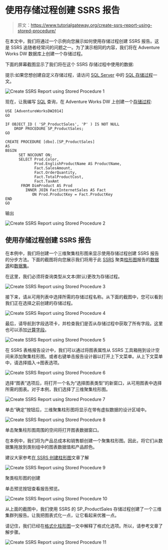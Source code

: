 # 使用存储过程创建 SSRS 报告

> 原文：<https://www.tutorialgateway.org/create-ssrs-report-using-stored-procedure/>

在本文中，我们将通过一个示例向您展示如何使用存储过程创建 SSRS 报告。这是 SSRS 追随者经常问的问题之一。为了演示相同的内容，我们将在 Adventure Works DW 数据库上创建一个存储过程。

下面的屏幕截图显示了我们将在这个 SSRS 存储过程中使用的数据:

提示:如果您想创建自定义存储过程，请访问 [SQL Server](https://www.tutorialgateway.org/sql/) 中的 [SQL 存储过程](https://www.tutorialgateway.org/select-stored-procedure-in-sql-server/)一文。

![Create SSRS Report using Stored Procedure 1](img/cddb37c4de55474c4c64c6a6f26cbd1f.png)

现在，让我编写 [SQL](https://www.tutorialgateway.org/sql/) 查询，在 Adventure Works DW 上创建一个[存储过程](https://www.tutorialgateway.org/select-stored-procedure-in-sql-server/):

```
USE [AdventureWorksDW2014]
GO

IF OBJECT_ID ( 'SP_ProductSales', 'P' ) IS NOT NULL   
    DROP PROCEDURE SP_ProductSales;  
GO

CREATE PROCEDURE [dbo].[SP_ProductSales]
AS
BEGIN
      SET NOCOUNT ON;
	  SELECT Prod.Color, 
             Prod.EnglishProductName AS ProductName, 
             Fact.SalesAmount,
	         Fact.OrderQuantity, 
             Fact.TotalProductCost, 
             Fact.TaxAmt
       FROM DimProduct AS Prod 
         INNER JOIN FactInternetSales AS Fact 
            ON Prod.ProductKey = Fact.ProductKey 
END
GO
```

输出

![Create SSRS Report using Stored Procedure 2](img/0f564661c5750ba7d548e41a0541e90a.png)

## 使用存储过程创建 SSRS 报告

在本例中，我们将创建一个三维聚集柱形图来显示使用存储过程创建 SSRS 报告的分步方法。下面的截图将向您展示我们将用于此 [SSRS](https://www.tutorialgateway.org/ssrs/) 聚类[柱形图](https://www.tutorialgateway.org/column-chart-in-ssrs/)报告的[数据源](https://www.tutorialgateway.org/ssrs-shared-data-source/)和[数据集](https://www.tutorialgateway.org/shared-dataset-in-ssrs/)。

在这里，我们必须将查询类型从文本(默认)更改为存储过程。

![Create SSRS Report using Stored Procedure 3](img/b98bb1ba255bfa44053a2f06fd1f1ba7.png)

接下来，请从可用列表中选择所需的存储过程名称。从下面的截图中，您可以看到我们正在选择之前创建的存储过程。

![Create SSRS Report using Stored Procedure 4](img/e18eeb280c3ce3cd165e8a664c0f4908.png)

最后，请导航到字段选项卡，并检查我们是否从存储过程中获取了所有字段。这里也可以添加[计算字段](https://www.tutorialgateway.org/calculated-fields-in-ssrs/)。

![Create SSRS Report using Stored Procedure 5](img/5d6c640a9f011360a33b15f98cddb226.png)

在 SSRS 表格报告设计中，我们可以通过将图表属性从 SSRS 工具箱拖到设计空间来添加聚集柱形图。或者右键单击报告设计器以打开上下文菜单。从上下文菜单中，请选择插入->图表选项。

![Create SSRS Report using Stored Procedure 6](img/91a25af27d548db393523fce93c03b87.png)

选择“图表”选项后，将打开一个名为“选择图表类型”的新窗口，从可用图表中选择所需的图表。对于本例，我们选择了三维聚集柱形图。

![Create SSRS Report using Stored Procedure 7](img/71e540f7ac5dd42b7946cf43912abcbc.png)

单击“确定”按钮后，三维聚集柱形图将显示在带有虚拟数据的设计区域中。

![Create SSRS Report using Stored Procedure 8](img/208d8914c8c5938bca053f710dc39e7b.png)

单击聚集柱形图周围的空间将打开图表数据窗口。

在本例中，我们将为产品总成本和销售额创建一个聚集柱形图。因此，将它们从数据集拖放到类别组中的图表数据值和产品颜色。

建议大家参考[在 SSRS 创建柱形图](https://www.tutorialgateway.org/column-chart-in-ssrs/)文章了解

![Create SSRS Report using Stored Procedure 9](img/48358948d0f783803602bae21322d57f.png)

聚类柱形图的创建

单击预览按钮查看报告预览。

![Create SSRS Report using Stored Procedure 10](img/fbe2987f8bead8134fa75dae5b0a3ff2.png)

从上面的截图中，我们使用 SSRS 的 SP_ProductSales 存储过程创建了一个三维集群列报告。让我把图表式化一点，让它看起来优雅一点。

请记住，我们已经在[格式化柱形图](https://www.tutorialgateway.org/formatting-column-chart-in-ssrs/)一文中解释了格式化选项。所以，请参考文章了解步骤。

![Create SSRS Report using Stored Procedure 11](img/969a576035b9a79399f8ec4d84bac96b.png)